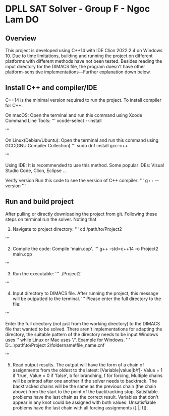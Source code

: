 # DPLL SAT Solver - Group F - Ngoc Lam DO

## Overview
This project is developed using C++14 with IDE Clion 2022.2.4 on Windows 10. Due to time limitations, building and running the project on different platforms with different methods have not been tested. 
Besides reading the input directory for the DIMACS file, the program doesn't have other platform-sensitive implementations—Further explanation down below.

## Install C++ and compiler/IDE
C++14 is the minimal version required to run the project. To install compiler for C++.

On macOS: Open the terminal and run this command using Xcode Command Line Tools:
'''
xcode-select --install

'''

On Linux(Debian/Ubuntu): Open the terminal and run this command using GCC(GNU Compiler Collection)
'''
sudo dnf install gcc-c++

'''

Using IDE: It is recommended to use this method. Some popular IDEs: Visual Studio Code, Clion, Eclipse ...

Verify version
Run this code to see the version of C++ compiler:
'''
g++ --version
'''

## Run and build project
After pulling or directly downloading the project from git. Following these steps on terminal run the solver.
Noting that 
1. Navigate to project directory:
'''
cd /path/to/Project2

'''

2. Compile the code: Compile 'main.cpp'.
'''
g++ -std=c++14 -o Project2 main.cpp

'''

3. Run the executable:
'''
./Project2

'''

4. Input directory to DIMACS file.
After running the project, this message will be outputted to the terminal.
'''
Please enter the full directory to the file: 

'''

Enter the full directory (not just from the working directory) to the DIMACS file that wanted to be solved. There aren't implementations for adapting the directory, the suitable pattern of the directory needs to be input 
Windows uses '\' while Linux or Mac uses '/'. Example for Windows.
'''
D:\...\path\to\Project 2\foldername\file_name.cnf

'''

5. Read output results.
The output will have the form of a chain of assignments from the oldest to the latest: [Variable|value|b/f]-
Value = 1 if 'true',
Value = 0 if 'false',
b for branching,
f for forcing,
Multiple chains will be printed after one another if the solver needs to backtrack.
The backtracked chains will be the same as the previous chain (the chain above) from the start to the point of the backtracking stop.
Satisfiable problems have the last chain as the correct result. Variables that don't appear in any knot could be assigned with both values.
Unsatisfiable problems have the last chain with all forcing assignments ([.|.|f]).


